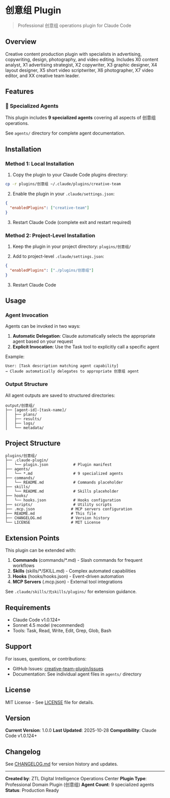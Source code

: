 # 创意组 Plugin

> Professional 创意组 operations plugin for Claude Code

## Overview

Creative content production plugin with specialists in advertising, copywriting, design, photography, and video editing. Includes X0 content analyst, X1 advertising strategist, X2 copywriter, X3 graphic designer, X4 layout designer, X5 short video scriptwriter, X6 photographer, X7 video editor, and XX creative team leader.

## Features

### 🤖 Specialized Agents

This plugin includes **9 specialized agents** covering all aspects of 创意组 operations.

See `agents/` directory for complete agent documentation.

## Installation

### Method 1: Local Installation

1. Copy the plugin to your Claude Code plugins directory:
```bash
cp -r plugins/创意组 ~/.claude/plugins/creative-team
```

2. Enable the plugin in your `.claude/settings.json`:
```json
{
  "enabledPlugins": ["creative-team"]
}
```

3. Restart Claude Code (complete exit and restart required)

### Method 2: Project-Level Installation

1. Keep the plugin in your project directory: `plugins/创意组/`

2. Add to project-level `.claude/settings.json`:
```json
{
  "enabledPlugins": ["./plugins/创意组"]
}
```

3. Restart Claude Code

## Usage

### Agent Invocation

Agents can be invoked in two ways:

1. **Automatic Delegation**: Claude automatically selects the appropriate agent based on your request
2. **Explicit Invocation**: Use the Task tool to explicitly call a specific agent

Example:
```
User: [Task description matching agent capability]
→ Claude automatically delegates to appropriate 创意组 agent
```

### Output Structure

All agent outputs are saved to structured directories:

```
output/创意组/
├── [agent-id]-[task-name]/
│   ├── plans/
│   ├── results/
│   ├── logs/
│   └── metadata/
```

## Project Structure

```
plugins/创意组/
├── .claude-plugin/
│   └── plugin.json           # Plugin manifest
├── agents/
│   └── *.md                  # 9 specialized agents
├── commands/
│   └── README.md             # Commands placeholder
├── skills/
│   └── README.md             # Skills placeholder
├── hooks/
│   └── hooks.json            # Hooks configuration
├── scripts/                  # Utility scripts
├── .mcp.json                # MCP servers configuration
├── README.md                # This file
├── CHANGELOG.md             # Version history
└── LICENSE                  # MIT License
```

## Extension Points

This plugin can be extended with:

1. **Commands** (commands/*.md) - Slash commands for frequent workflows
2. **Skills** (skills/*/SKILL.md) - Complex automated capabilities
3. **Hooks** (hooks/hooks.json) - Event-driven automation
4. **MCP Servers** (.mcp.json) - External tool integrations

See `.claude/skills/元skills/plugins/` for extension guidance.

## Requirements

- Claude Code v1.0.124+
- Sonnet 4.5 model (recommended)
- Tools: Task, Read, Write, Edit, Grep, Glob, Bash

## Support

For issues, questions, or contributions:

- GitHub Issues: [creative-team-plugin/issues](https://github.com/ztl-digital/creative-team-plugin/issues)
- Documentation: See individual agent files in `agents/` directory

## License

MIT License - See [LICENSE](LICENSE) file for details.

## Version

**Current Version**: 1.0.0
**Last Updated**: 2025-10-28
**Compatibility**: Claude Code v1.0.124+

## Changelog

See [CHANGELOG.md](CHANGELOG.md) for version history and updates.

---

**Created by**: ZTL Digital Intelligence Operations Center
**Plugin Type**: Professional Domain Plugin (创意组)
**Agent Count**: 9 specialized agents
**Status**: Production Ready
